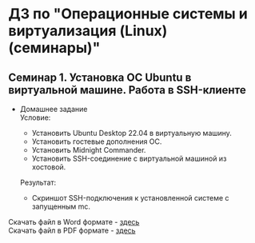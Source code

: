 # ДЗ по "Операционные системы и виртуализация (Linux) (семинары)"

## Семинар 1. Установка ОС Ubuntu в виртуальной машине. Работа в SSH-клиенте
* Домашнее задание  
Условие:
  - Установить Ubuntu Desktop 22.04 в виртуальную
машину.
  - Установить гостевые дополнения ОС.
  - Установить Midnight Commander.
  - Установить SSH-соединение с виртуальной машиной
из хостовой.  

   Результат:  
  - Скриншот SSH-подключения к установленной системе с
   запущенным mc.

Скачать файл в Word формате - [здесь](https://glonassgps-my.sharepoint.com/:w:/g/personal/uc20100_glonassgps_onmicrosoft_com/Eb19ehK4-55Gj1jupdC30UcBzW2scjjNvNqthICXeIsGvw?e=bRwCVO)  
Скачать файл в PDF формате - [здесь](https://glonassgps-my.sharepoint.com/:b:/g/personal/uc20100_glonassgps_onmicrosoft_com/ESE8WvX0HtpBmj12kad4dh8BJcX6uBk8JWEwdUQ5CZlabw?e=iQVL2x)


